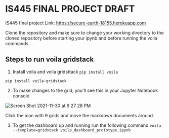# IS445 FINAL PROJECT **DRAFT**
IS445 final project
Link: https://secure-earth-18155.herokuapp.com 

Clone the repository and make sure to change your working directory to the cloned repository before starting your ipynb and before running the voila commands.
## Steps to run voila gridstack

1. Install voila and voila gridsttack
`pip install voila`

`pip install voila-gridstack`

2. To make changes to the grid, you'll see this in your Jupyter Notebook console

![Screen Shot 2021-11-30 at 9 27 28 PM](https://user-images.githubusercontent.com/40226554/144166744-196d6baf-98df-456a-aec2-9d4afe65c274.png)

Click the icon with 9 grids and move the markdown documents around.

3. To get the dashboard up and running run the following command
`voila --template=gridstack voila_dashboard_prototype.ipynb`
